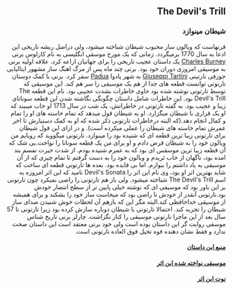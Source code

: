 <div dir="rtl">
  
  ## The Devil's Trill
  ### شیطان مینوازد

  قرنهاست که ویالون ساز محبوب شیطان شناخته میشود، ولی دراصل ریشه تاریخی این ادعا به سال 1770 برمیگردد. 
  زمانی که یک مورخ موسقی انگلیسی به نام کارلوس برنی [Charles Burney](https://en.wikipedia.org/wiki/Charles_Burney) یک داستان عجیب تاریخی را برای جهانیان اراعه کرد.
  علاقه اولیه برنی به موسیقی امروزی دوران خود بود.
  برنی چند ماه پس از مرگ اهنگ ساز مشهور ایتالیایی جوزفی تارتینی [Giuseppi Tartini](https://en.wikipedia.org/wiki/Giuseppe_Tartini) به شهر پادوا [Padua](https://en.wikipedia.org/wiki/Padua) سفر کرد.
  برنی با کمک دوستان تارتونی توانست قطعه های جدا از هم یک موسیقی را سر هم کند.
  این موسیقی که توسط تارتونی نوشته شده بود حاوی خاطرات بشدت عجیبی بود. نام این قطعه The Devil's Trill بود.
  این خاطرات شامل داستان چگونگی نگاشته شدن این قطعه سوناتای زیبا و عجیب بود.
  به گفته تارتونی در خاطراتش، یک شب در سال 1713 او خاب میبیند که او یک قراری با شیطان میگزارد.
  او به شیطان قول میدهد که تمام خاسته های او را تمام و کمال انجام دهد.(که البته درخاطرات تارتونی ذکر شده که او به کمک دستیارش تا اخر عمرش تمام خاسته های شیطان را عملی میکرده است).
  و در ازای این قول شیطان برای تارتونی زیبا ترین قطعه ای که شنیده بود را مینوازد.
  تارتونی میگووید که رویایم من ویالون خود را به شیطان قرض دادم و او برای من یک قطعه سوناتا را نواخت.بی شک که آن قطعه زیبا ترین موسقس ای بود که به عمرم شنیده بودم. از شدت حیرت نفسم بند امده بود، ناگهان از خاب ئریدم و ویالون خود را به دست گرفتم تا تمام چیزی که از آن موسیقی به یاد داشتم را بنوازم. اما بی فایده بود.
  بعده ها تارتونی قطعه ای ساخت که شاید بهترین اثر او بود، وی نام این اثر را Devil's Sonata نامید که این اثر امروزه به اسم The Devil's Trill شناخته میشود.
  ولی باز هم تارتونی را راضی نمیکرد چون تارتونی بر این باور بود که موسیقی ای که نوشته خیلی پایین تر از سطح انتضار خودش بود.تارتونی آنقدر از خودش نا راضی بود که میخاست ساز خود را بشکند و برای همیشه از موسیقی خداحافظی کند.البته مگر این که بازهم آن لحظات خوش شنیدن صدای ساز شیطان را تجربه کند.
  احتمالا تارتونی با شیطان دوباره سازش کرده بود زیرا تارتونی تا 57 سال بعد از این ماجرا تارتونی موسیقی را کنار نگزاشت.
  چارلز برنی تاریخ شناس موسقی روایت گر این داستان بوده است ولی خود برنی معتقد است این داستان صحت ندارد و فقط نشان دهنده قوه تخیل فوق العاده تارتونی است.
  #### [منبع این داستان](https://www.wpr.org/devils-trill-0)
  #### [موسیقی نواخته شده این اثر](https://www.youtube.com/watch?v=z7rxl5KsPjs)
  #### [نوت این اثر](https://musescore.com/user/27439014/scores/5320866)
</div>
